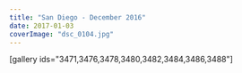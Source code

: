 ```yaml
---
title: "San Diego - December 2016"
date: 2017-01-03
coverImage: "dsc_0104.jpg"
---
```


\[gallery ids="3471,3476,3478,3480,3482,3484,3486,3488"\]
